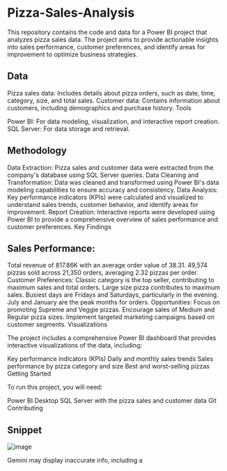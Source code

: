 # Pizza-Sales-Analysis
This repository contains the code and data for a Power BI project that analyzes pizza sales data. The project aims to provide actionable insights into sales performance, customer preferences, and identify areas for improvement to optimize business strategies.

## Data

Pizza sales data: Includes details about pizza orders, such as date, time, category, size, and total sales.
Customer data: Contains information about customers, including demographics and purchase history.
Tools

Power BI: For data modeling, visualization, and interactive report creation.
SQL Server: For data storage and retrieval.

## Methodology
Data Extraction: Pizza sales and customer data were extracted from the company's database using SQL Server queries.
Data Cleaning and Transformation: Data was cleaned and transformed using Power BI's data modeling capabilities to ensure accuracy and consistency.
Data Analysis: Key performance indicators (KPIs) were calculated and visualized to understand sales trends, customer behavior, and identify areas for improvement.
Report Creation: Interactive reports were developed using Power BI to provide a comprehensive overview of sales performance and customer preferences.
Key Findings

## Sales Performance:
Total revenue of 817.86K with an average order value of 38.31.
49,574 pizzas sold across 21,350 orders, averaging 2.32 pizzas per order.
Customer Preferences:
Classic category is the top seller, contributing to maximum sales and total orders.
Large size pizza contributes to maximum sales.
Busiest days are Fridays and Saturdays, particularly in the evening.
July and January are the peak months for orders.
Opportunities:
Focus on promoting Supreme and Veggie pizzas.
Encourage sales of Medium and Regular pizza sizes.
Implement targeted marketing campaigns based on customer segments.
Visualizations

The project includes a comprehensive Power BI dashboard that provides interactive visualizations of the data, including:

Key performance indicators (KPIs)
Daily and monthly sales trends
Sales performance by pizza category and size
Best and worst-selling pizzas
Getting Started

To run this project, you will need:

Power BI Desktop
SQL Server with the pizza sales and customer data
Git
Contributing

## Snippet
![image](https://github.com/user-attachments/assets/c1323204-53eb-4491-ae69-d0b3ed3c4a56)














Gemini may display inaccurate info, including a
